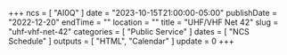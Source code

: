 +++
ncs = [ "AI0Q" ]
date = "2023-10-15T21:00:00-05:00"
publishDate = "2022-12-20"
endTime = ""
location = ""
title = "UHF/VHF Net 42"
slug = "uhf-vhf-net-42"
categories = [ "Public Service" ]
dates = [ "NCS Schedule" ]
outputs = [ "HTML", "Calendar" ]
update = 0
+++
